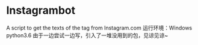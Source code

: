 # Instagrambot
A script to get the texts of the tag from Instagram.com
运行环境：Windows python3.6 
由于一边尝试一边写，引入了一堆没用到的包，见谅见谅~